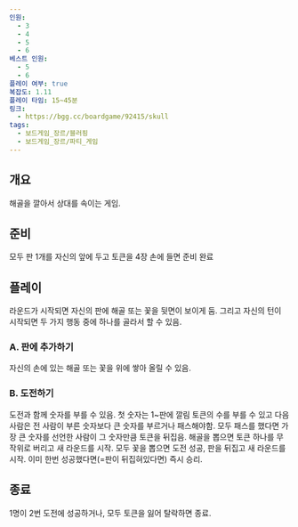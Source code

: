 ```yaml
---
인원:
  - 3
  - 4
  - 5
  - 6
베스트 인원:
  - 5
  - 6
플레이 여부: true
복잡도: 1.11
플레이 타임: 15~45분
링크:
  - https://bgg.cc/boardgame/92415/skull
tags:
  - 보드게임_장르/블러핑
  - 보드게임_장르/파티_게임
---
```

## 개요
해골을 깔아서 상대를 속이는 게임.
## 준비
모두 판 1개를 자신의 앞에 두고 토큰을 4장 손에 들면 준비 완료
## 플레이
라운드가 시작되면 자신의 판에 해골 또는 꽃을 뒷면이 보이게 둠.
그리고 자신의 턴이 시작되면 두 가지 행동 중에 하나를 골라서 할 수 있음.
### A. 판에 추가하기
자신의 손에 있는 해골 또는 꽃을 위에 쌓아 올릴 수 있음.
### B. 도전하기
도전과 함께 숫자를 부를 수 있음. 첫 숫자는 1~판에 깔림 토큰의 수를 부를 수 있고
다음 사람은 전 사람이 부른 숫자보다 큰 숫자를 부르거나 패스해야함.
모두 패스를 했다면 가장 큰 숫자를 선언한 사람이 그 숫자만큼 토큰을 뒤집음.
해골을 뽑으면 토큰 하나를 무작위로 버리고 새 라운드를 시작.
모두 꽃을 뽑으면 도전 성공, 판을 뒤집고 새 라운드를 시작.
이미 한번 성공했다면(=판이 뒤집혀있다면) 즉시 승리.
## 종료
1명이 2번 도전에 성공하거나, 모두 토큰을 잃어 탈락하면 종료.